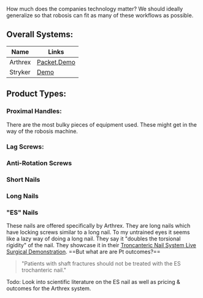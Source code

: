 How much does the companies technology matter? We should ideally generalize so that robosis can fit as many of these workflows as possible.

## Overall Systems:

| Name    | Links                                                                                                                                      |
| ------- | ------------------------------------------------------------------------------------------------------------------------------------------ |
| Arthrex | [Packet](https://cdn.arthrex.io/image/upload/83a422ee-3da1-44cb-b773-5bd233699d00.pdf),[Demo](https://www.youtube.com/watch?v=DgNDmvEz9-8) |
| Stryker | [Demo](https://www.youtube.com/watch?v=QSlReGshK7g)                                                                                        |


## Product Types:
### Proximal Handles:
There are the most bulky pieces of equipment used. These might get in the way of the robosis machine.

### Lag Screws:

### Anti-Rotation Screws

### Short Nails

### Long Nails

### "ES" Nails
These nails are offered specifically by Arthrex. They are long nails which have locking screws similar to a long nail. To my untrained eyes it seems like a lazy way of doing a long nail. They say it "doubles the torsional rigidity" of the nail. They showcase it in their [Troncanteric Nail System Live Surgical Demonstration](https://www.youtube.com/watch?v=DgNDmvEz9-8). ==But what are are Pt outcomes?==

> "Patients with shaft fractures should not be treated with the ES trochanteric nail."

Todo: Look into scientific literature on the ES nail as well as pricing & outcomes for the Arthrex system.
